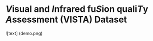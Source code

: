 # ***V***isual and ***I***nfrared fu***S***ion quali***T***y ***A***ssessment (VISTA) Dataset

![text] (demo.png)
